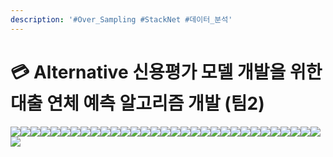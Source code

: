 ```yaml
---
description: '#Over_Sampling #StackNet #데이터_분석'
---
```


# 💳 Alternative 신용평가 모델 개발을 위한 대출 연체 예측 알고리즘 개발 (팀2)

![](<../../../../.gitbook/assets/Untitled (11).png>)![](<../../../../.gitbook/assets/Untitled 2 (11).png>)![](<../../../../.gitbook/assets/Untitled 3 (12).png>)![](<../../../../.gitbook/assets/Untitled 4 (11).png>)![](<../../../../.gitbook/assets/Untitled 5 (12).png>)![](<../../../../.gitbook/assets/Untitled 6 (12).png>)![](<../../../../.gitbook/assets/Untitled 7 (10).png>)![](<../../../../.gitbook/assets/Untitled 8 (11).png>)![](<../../../../.gitbook/assets/Untitled 9 (12).png>)![](<../../../../.gitbook/assets/Untitled 10 (12).png>)![](<../../../../.gitbook/assets/Untitled 11 (11).png>)![](<../../../../.gitbook/assets/Untitled 12 (11).png>)![](<../../../../.gitbook/assets/Untitled 13 (10).png>)![](<../../../../.gitbook/assets/Untitled 14 (9).png>)![](<../../../../.gitbook/assets/Untitled 15 (9).png>)![](<../../../../.gitbook/assets/Untitled 16 (8).png>)![](<../../../../.gitbook/assets/Untitled 17 (8).png>)![](<../../../../.gitbook/assets/Untitled 18 (8).png>)![](<../../../../.gitbook/assets/Untitled 19 (5).png>)![](<../../../../.gitbook/assets/Untitled 20 (4).png>)![](<../../../../.gitbook/assets/Untitled (13).png>)![](<../../../../.gitbook/assets/Untitled 1 (11).png>)![](<../../../../.gitbook/assets/Untitled 2 (13).png>)![](<../../../../.gitbook/assets/Untitled 3 (13).png>)![](<../../../../.gitbook/assets/Untitled 4 (12).png>)![](<../../../../.gitbook/assets/Untitled 5 (13).png>)![](<../../../../.gitbook/assets/Untitled 6 (13).png>)![](<../../../../.gitbook/assets/Untitled 7 (12).png>)![](<../../../../.gitbook/assets/Untitled 8 (10).png>)![](<../../../../.gitbook/assets/Untitled 9 (11).png>)![](<../../../../.gitbook/assets/Untitled 10 (13).png>)![](<../../../../.gitbook/assets/Untitled 11 (12).png>)
